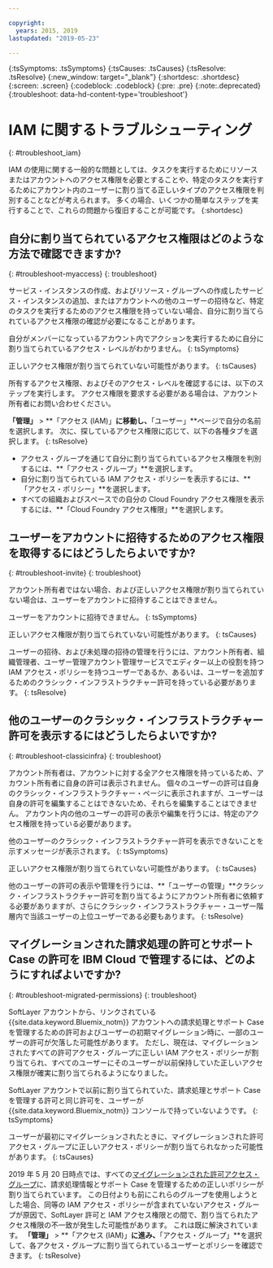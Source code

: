 ```yaml
---

copyright:
  years: 2015, 2019
lastupdated: "2019-05-23"

---
```


{:tsSymptoms: .tsSymptoms}
{:tsCauses: .tsCauses}
{:tsResolve: .tsResolve}
{:new_window: target="_blank"}
{:shortdesc: .shortdesc}
{:screen: .screen}
{:codeblock: .codeblock}
{:pre: .pre}
{:note:.deprecated}
{:troubleshoot: data-hd-content-type='troubleshoot'}

# IAM に関するトラブルシューティング
{: #troubleshoot_iam}

IAM の使用に関する一般的な問題としては、タスクを実行するためにリソースまたはアカウントへのアクセス権限を必要とすることや、特定のタスクを実行するためにアカウント内のユーザーに割り当てる正しいタイプのアクセス権限を判別することなどが考えられます。 多くの場合、いくつかの簡単なステップを実行することで、これらの問題から復旧することが可能です。
{:shortdesc}

## 自分に割り当てられているアクセス権限はどのような方法で確認できますか?
{: #troubleshoot-myaccess}
{: troubleshoot}

サービス・インスタンスの作成、およびリソース・グループへの作成したサービス・インスタンスの追加、またはアカウントへの他のユーザーの招待など、特定のタスクを実行するためのアクセス権限を持っていない場合、自分に割り当てられているアクセス権限の確認が必要になることがあります。

自分がメンバーになっているアカウント内でアクションを実行するために自分に割り当てられているアクセス・レベルがわかりません。 
{: tsSymptoms}
   
正しいアクセス権限が割り当てられていない可能性があります。 
{: tsCauses}

所有するアクセス権限、およびそのアクセス・レベルを確認するには、以下のステップを実行します。 アクセス権限を要求する必要がある場合は、アカウント所有者にお問い合わせください。

**「管理」** &gt; **「アクセス (IAM)」**に移動し、**「ユーザー」**ページで自分の名前を選択します。 次に、探しているアクセス権限に応じて、以下の各種タブを選択します。
{: tsResolve}

* アクセス・グループを通じて自分に割り当てられているアクセス権限を判別するには、**「アクセス・グループ」**を選択します。
* 自分に割り当てられている IAM アクセス・ポリシーを表示するには、**「アクセス・ポリシー」**を選択します。
* すべての組織およびスペースでの自分の Cloud Foundry アクセス権限を表示するには、**「Cloud Foundry アクセス権限」**を選択します。


## ユーザーをアカウントに招待するためのアクセス権限を取得するにはどうしたらよいですか? 
{: #troubleshoot-invite}
{: troubleshoot}

アカウント所有者ではない場合、および正しいアクセス権限が割り当てられていない場合は、ユーザーをアカウントに招待することはできません。 

ユーザーをアカウントに招待できません。
{: tsSymptoms}
   
正しいアクセス権限が割り当てられていない可能性があります。 
{: tsCauses}

ユーザーの招待、および未処理の招待の管理を行うには、アカウント所有者、組織管理者、ユーザー管理アカウント管理サービスでエディター以上の役割を持つ IAM アクセス・ポリシーを持つユーザーであるか、あるいは、ユーザーを追加するためのクラシック・インフラストラクチャー許可を持っている必要があります。
{: tsResolve}


## 他のユーザーのクラシック・インフラストラクチャー許可を表示するにはどうしたらよいですか?
{: #troubleshoot-classicinfra}
{: troubleshoot}

アカウント所有者は、アカウントに対する全アクセス権限を持っているため、アカウント所有者に自身の許可は表示されません。 個々のユーザーの許可は自身のクラシック・インフラストラクチャー・ページに表示されますが、ユーザーは自身の許可を編集することはできないため、それらを編集することはできません。 アカウント内の他のユーザーの許可の表示や編集を行うには、特定のアクセス権限を持っている必要があります。

他のユーザーのクラシック・インフラストラクチャー許可を表示できないことを示すメッセージが表示されます。
{: tsSymptoms}
   
正しいアクセス権限が割り当てられていない可能性があります。
{: tsCauses}

他のユーザーの許可の表示や管理を行うには、**「ユーザーの管理」**クラシック・インフラストラクチャー許可を割り当てるようにアカウント所有者に依頼する必要がありますが、さらにクラシック・インフラストラクチャー・ユーザー階層内で当該ユーザーの上位ユーザーである必要もあります。
{: tsResolve}

## マイグレーションされた請求処理の許可とサポート Case の許可を IBM Cloud で管理するには、どのようにすればよいですか?
{: #troubleshoot-migrated-permissions}
{: troubleshoot}

SoftLayer アカウントから、リンクされている {{site.data.keyword.Bluemix_notm}} アカウントへの請求処理とサポート Case を管理するための許可およびユーザーの初期マイグレーション時に、一部のユーザーの許可が欠落した可能性があります。 ただし、現在は、マイグレーションされたすべての許可アクセス・グループに正しい IAM アクセス・ポリシーが割り当てられ、すべてのユーザーにそのユーザーが以前保持していた正しいアクセス権限が確実に割り当てられるようになりました。

SoftLayer アカウントで以前に割り当てられていた、請求処理とサポート Case を管理する許可と同じ許可を、ユーザーが {{site.data.keyword.Bluemix_notm}} コンソールで持っていないようです。
{: tsSymptoms}
   
ユーザーが最初にマイグレーションされたときに、マイグレーションされた許可アクセス・グループに正しいアクセス・ポリシーが割り当てられなかった可能性があります。
{: tsCauses}

2019 年 5 月 20 日時点では、すべての[マイグレーションされた許可アクセス・グループ](/docs/iam?topic=iam-migrated_permissions)に、請求処理情報とサポート Case を管理するための正しいポリシーが割り当てられています。 この日付よりも前にこれらのグループを使用しようとした場合、同等の IAM アクセス・ポリシーが含まれていないアクセス・グループが原因で、SoftLayer 許可と IAM アクセス権限との間で、割り当てられたアクセス権限の不一致が発生した可能性があります。 これは既に解決されています。 **「管理」** > **「アクセス (IAM)」**に進み、**「アクセス・グループ」**を選択して、各アクセス・グループに割り当てられているユーザーとポリシーを確認できます。
{: tsResolve}


